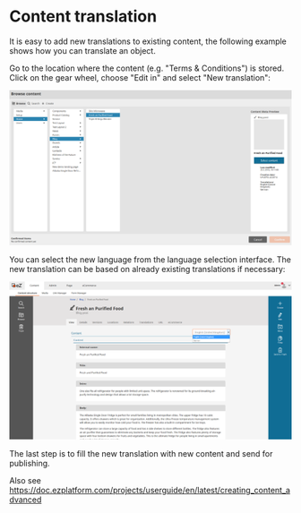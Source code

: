 # Content translation

It is easy to add new translations to existing content, the following example shows how you can translate an object.

Go to the location where the content (e.g. "Terms & Conditions") is stored. Click on the gear wheel, choose "Edit in" and select "New translation":

![](../img/browse_content.png)

You can select the new language from the language selection interface. The new translation can be based on already existing translations if necessary:

![](../img/translate_edit_content.png)

The last step is to fill the new translation with new content and send for publishing.

Also see <https://doc.ezplatform.com/projects/userguide/en/latest/creating_content_advanced>
 
